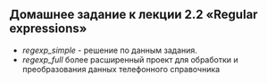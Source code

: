 ## Домашнее задание к лекции 2.2 «Regular expressions» ## 

- *regexp_simple* - решение по данным задания.
- *regexp_full*  более расширенный проект для обработки и преобразования данных телефонного справочника
